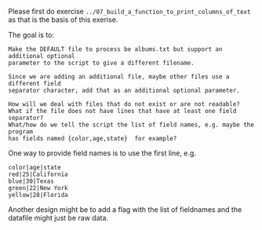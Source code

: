 Please first do exercise `../07_build_a_function_to_print_columns_of_text`
as that is the basis of this exerise.

The goal is to:
```
Make the DEFAULT file to process be albums.txt but support an additional optional
parameter to the script to give a different filename.

Since we are adding an additional file, maybe other files use a different field
separator character, add that as an additional optional parameter.

How will we deal with files that do not exist or are not readable?
What if the file does not have lines that have at least one field separator?
What/how do we tell the script the list of field names, e.g. maybe the program
has fields named {color,age,state}  for example?
```

One way to provide field names is to use the first line, e.g.
```
color|age|state
red|25|California
blue|30|Texas
green|22|New York
yellow|28|Florida
```

Another design might be to add a flag with the list of fieldnames and the datafile
might just be raw data.
